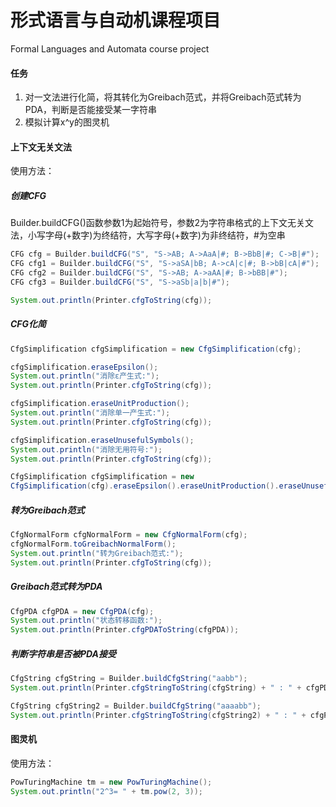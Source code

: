 # 形式语言与自动机课程项目
Formal Languages and Automata course project

#### 任务

1. 对一文法进行化简，将其转化为Greibach范式，并将Greibach范式转为PDA，判断是否能接受某一字符串
2. 模拟计算x^y的图灵机

#### 上下文无关文法

使用方法：

##### 创建CFG

Builder.buildCFG()函数参数1为起始符号，参数2为字符串格式的上下文无关文法，小写字母(+数字)为终结符，大写字母(+数字)为非终结符，#为空串

```java
CFG cfg = Builder.buildCFG("S", "S->AB; A->AaA|#; B->BbB|#; C->B|#");
CFG cfg1 = Builder.buildCFG("S", "S->aSA|bB; A->cA|c|#; B->bB|cA|#");
CFG cfg2 = Builder.buildCFG("S", "S->AB; A->aAA|#; B->bBB|#");
CFG cfg3 = Builder.buildCFG("S", "S->aSb|a|b|#");

System.out.println(Printer.cfgToString(cfg));
```

##### CFG化简

```java
CfgSimplification cfgSimplification = new CfgSimplification(cfg);

cfgSimplification.eraseEpsilon();
System.out.println("消除ε产生式:");
System.out.println(Printer.cfgToString(cfg));

cfgSimplification.eraseUnitProduction();
System.out.println("消除单一产生式:");
System.out.println(Printer.cfgToString(cfg));

cfgSimplification.eraseUnusefulSymbols();
System.out.println("消除无用符号:");
System.out.println(Printer.cfgToString(cfg));

CfgSimplification cfgSimplification = new 
CfgSimplification(cfg).eraseEpsilon().eraseUnitProduction().eraseUnusefulSymbols();
```

##### 转为Greibach范式

```java
CfgNormalForm cfgNormalForm = new CfgNormalForm(cfg);
cfgNormalForm.toGreibachNormalForm();
System.out.println("转为Greibach范式:");
System.out.println(Printer.cfgToString(cfg));
```

##### Greibach范式转为PDA

```java
CfgPDA cfgPDA = new CfgPDA(cfg);
System.out.println("状态转移函数:");
System.out.println(Printer.cfgPDAToString(cfgPDA));
```

##### 判断字符串是否被PDA接受

```java
CfgString cfgString = Builder.buildCfgString("aabb");
System.out.println(Printer.cfgStringToString(cfgString) + " : " + cfgPDA.acceptCfgString(cfgString));

CfgString cfgString2 = Builder.buildCfgString("aaaabb");
System.out.println(Printer.cfgStringToString(cfgString2) + " : " + cfgPDA.acceptCfgString(cfgString2));
```

#### 图灵机

使用方法：

```java
PowTuringMachine tm = new PowTuringMachine();
System.out.println("2^3= " + tm.pow(2, 3));
```

